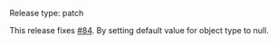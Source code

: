 Release type: patch

This release fixes [#84](https://github.com/nrbnlulu/qtgql/issues/84).
By setting default value for object type to null.
